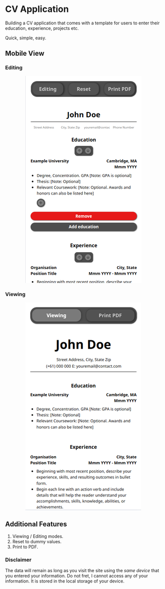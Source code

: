 # CV Application

Building a CV application that comes with a template for users to enter their education, experience, projects etc.

Quick, simple, easy.

## Mobile View

### Editing

<p align="center">
    <img src="./src/assets/mvp.png">
</p>

### Viewing

<p align="center">
    <img src="./src/assets/mvp2.png">
</p>

## Additional Features

1. Viewing / Editing modes.
1. Reset to dummy values.
1. Print to PDF.

### Disclaimer

The data will remain as long as you visit the site using the _same device_ that you entered your information.
Do not fret, I cannot access any of your information. It is stored in the local storage of your device.
